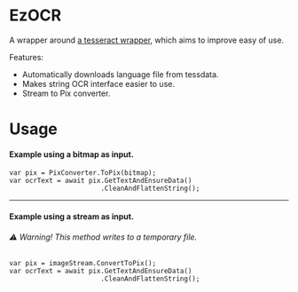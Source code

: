 # EzOCR
A wrapper around [a tesseract wrapper](https://github.com/charlesw/tesseract), which aims to improve easy of use.

Features:

* Automatically downloads language file from tessdata.
* Makes string OCR interface easier to use.
* Stream to Pix converter.

# Usage

#### Example using a bitmap as input.

```
var pix = PixConverter.ToPix(bitmap);
var ocrText = await pix.GetTextAndEnsureData()
                       .CleanAndFlattenString();
```

---

#### Example using a stream as input.

###### :warning: Warning! This method writes to a temporary file.

```
var pix = imageStream.ConvertToPix();
var ocrText = await pix.GetTextAndEnsureData()
                       .CleanAndFlattenString();
```
